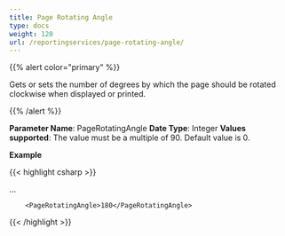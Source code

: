 ```yaml
---
title: Page Rotating Angle
type: docs
weight: 120
url: /reportingservices/page-rotating-angle/
---
```


{{% alert color="primary" %}} 

Gets or sets the number of degrees by which the page should be rotated clockwise when displayed or printed.

{{% /alert %}} 

**Parameter Name**: PageRotatingAngle
**Date Type**: Integer
**Values supported**: The value must be a multiple of 90. Default value is 0.

**Example**

{{< highlight csharp >}}

 <Render>

...

<Extension Name="APPDF" Type="Aspose.PDF.ReportingServices.Renderer,Aspose.PDF.ReportingServices">

<Configuration>

        <PageRotatingAngle>180</PageRotatingAngle>

</Configuration>

</Extension>

</Render>



{{< /highlight >}}
